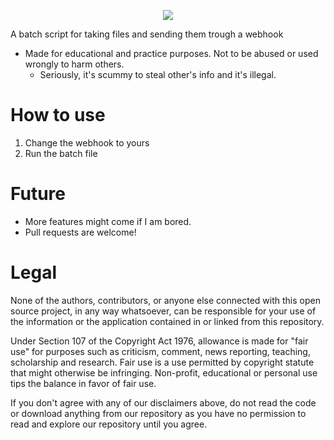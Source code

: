 <p align="center">
<img src="https://i.imgur.com/ubHHTuu.png">
</p>
A batch script for taking files and sending them trough a webhook

* Made for educational and practice purposes. Not to be abused or used wrongly to harm others. 
    * Seriously, it's scummy to steal other's info and it's illegal. 

# How to use

1. Change the webhook to yours
2. Run the batch file

# Future 

* More features might come if I am bored.
* Pull requests are welcome!

# Legal

None of the authors, contributors, or anyone else connected with this open source project, in any way whatsoever, can be responsible for your use of the information or the application contained in or linked from this repository.

Under Section 107 of the Copyright Act 1976, allowance is made for "fair use" for purposes such as criticism, comment, news reporting, teaching, scholarship and research. Fair use is a use permitted by copyright statute that might otherwise be infringing. Non-profit, educational or personal use tips the balance in favor of fair use.

If you don't agree with any of our disclaimers above, do not read the code or download anything from our repository as you have no permission to read and explore our repository until you agree.
